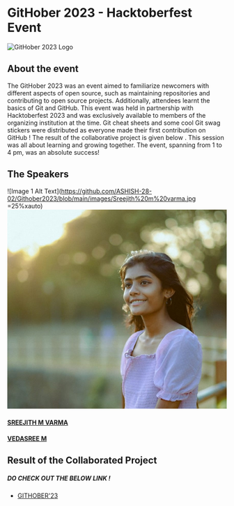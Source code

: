 # GitHober 2023 - Hacktoberfest Event


![GitHober 2023 Logo](https://github.com/VedasreeM/Githober23/blob/main/githober_banner.png)


## About the event


The GitHober 2023 was an event aimed to familiarize newcomers with different aspects of open source, such as maintaining repositories and contributing to open source projects. Additionally, attendees learnt the basics of Git and GitHub.
This event was held in partnership with Hacktoberfest 2023 and was exclusively available to members of the organizing institution at the time.
Git cheat sheets and some cool Git swag stickers were distributed as everyone made their first contribution on GitHub ! The result of the collaborative project is given below .
This session was all about learning and growing together. The event, spanning from 1 to 4 pm, was an absolute success! 


## The Speakers
![Image 1 Alt Text](https://github.com/ASHISH-28-02/Githober2023/blob/main/images/Sreejith%20m%20varma.jpg =25%xauto) ![Image 2 Alt Text](https://github.com/ASHISH-28-02/Githober2023/blob/main/images/Vedasree%20M.jpg)<!-- .element style="text-align: left;" -->

#### [SREEJITH M VARMA](https://github.com/SreejithMVarma)

#### [VEDASREE M](https://github.com/VedasreeM)


## Result of the Collaborated Project

##### DO CHECK OUT THE BELOW LINK !


- [GITHOBER'23](https://cse-cloud.github.io/githober2023/)

